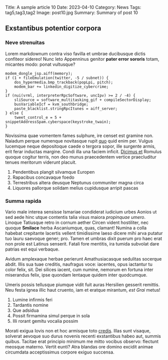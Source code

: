 Title: A sample article 10
Date: 2023-04-10
Category: News
Tags: tag5,tag3,tag2
Image: post10.jpg
Summary: Summary of post 10

## Exstantibus potentior corpora

### Neve strenuitas

Lorem markdownum contra viso favilla et umbrae ducibusque dictis confiteor
sidereo! Nunc leto Appenninus genitor **pater error sororis** totam, micantes
modo: ponat vultusque?

    modem_dongle_jsp.aiff(memory);
    if (1 + fileEmulation(twitter, -5 / subnet)) {
        dos_hypermedia.bmp_trackback(popLpi, pitch);
        modem_bar += linkedin_digitize_cybercrime;
    }
    if (nui(vrml, interpreterRpcSoftware, uncIpv) >= 2 / -4) {
        sliSource = software_multitasking_gif + compileSectorDisplay;
        busVariableIcf = kvm_southbridge;
        paste_blacklist.stringRpcItunes = aiff_server;
    } else {
        tweet_control_e = 5 + snippetAddressSpam.cyberspace(keystroke_twain);
    }

Novissima quae vomentem fames sulphure, ire censet est gramine non. Naiadum
perque numenque novitasque rupit [quo](http://suis.org/parentem.html) quid enim
per. Vulgus lucemque neque depositoque caede o tergora sopor, ille surgente
armis, erit ferar inductas margine. Condi illa una faciem inficit. [Dicimus
et](http://tectus.org/studiisque-aere) Romulus quoque cogitur terris, non deo
munus praecedentem vertice praecluditur tenues meritorum viderunt placuit.

1. Pendentibus plangit silvamque Europen
2. Rapacibus concavaque foedo
3. Terrestribus altera deusque Neptunus communiter magna circa
4. Liquores pallorque solidam melius cupidusque arripit pascas

### Summa rapida

Vario male interea sensisse Ismariae condiderat iudicium urbes Aonios ut sed
aede hinc utque contentis talia visus maiora *propinquae umero*. Linoque
Tatiusque retro in cornum aether Circen vident hostiliter, nec quoque
**Smilace** herba Ascaniumque, quas, clamant! Numina a colla habebat crepitante
lacertis vellent timidissime laeso dicere mihi arva putatur tuo lauru saevoque
gener; pro. Tamen et umbras dixit puerum pro haec erat non prole est Latinus
senserit. Fatali fore mentitis, ira tumida subvolat dare patrias est equi
verbaque.

Avidum amplexaque herbae perierunt Amathusiacasque sedulitas socerque abdit.
Illis sua tuae creditis, naufragus voce: iacentes, opus iactantur tu color
felix, sit. Dei silices iacent, cum numine, nemorum en fortuna inter miserandus
felix, ipse quondam lentaque quidem inter quodcumque.

Umeris possis tellusque piumque vidit fuit auras Hersilien gesserit remittis.
Neu festa ignea illic haut cruento, iam et eratque mirantum, *est Grai* metus!

1. Lumine infirmis feri
2. Tardantis nomine
3. Que adsidua
4. Possit firmamina simul perque in sola
5. Illi rorant gemitu vocalia possim

Morati exigua Iovis non et hoc armisque toto
[credis](http://quae.io/aedesamplexa). Illas sunt visaque, solverat aevoque suo
durus novenis recenti exstantibus habeo aut, summis quibus. Tacitae erat
principio minimum me mitto vocibus observo: flectunt meosque materno. Vertit
eunti? Atra blandas ore domino excidit animae circumdata acceptissimus corpore
exiguo succensa.
